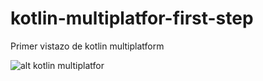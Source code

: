 # kotlin-multiplatfor-first-step
Primer vistazo de kotlin multiplatform 

![alt kotlin multiplatfor](https://miro.medium.com/max/981/1*Kxwb1Lzy0BhhKFWeqhOgzQ.png)
